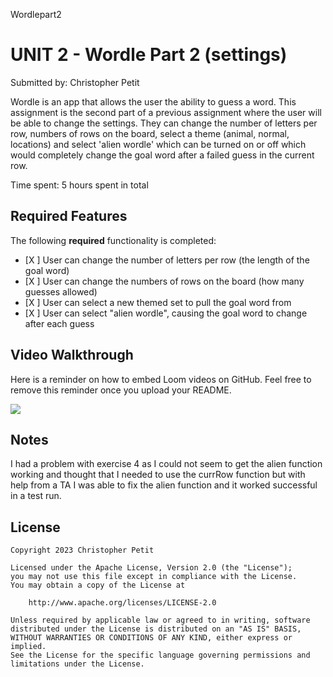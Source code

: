 Wordlepart2
# UNIT 2 - Wordle Part 2 (settings)

Submitted by: Christopher Petit

Wordle is an app that allows the user the ability to guess a word. This assignment is the second part of a previous assignment 
where the user will be able to change the settings. They can change the number of letters per row, numbers of rows on the board,
select a theme (animal, normal, locations) and select 'alien wordle' which can be turned on or off which would completely change the goal word
after a failed guess in the current row.

Time spent: 5 hours spent in total

## Required Features

The following **required** functionality is completed:

- [X ] User can change the number of letters per row (the length of the goal word)
- [X ] User can change the numbers of rows on the board (how many guesses allowed)
- [X ] User can select a new themed set to pull the goal word from
- [X ] User can select "alien wordle", causing the goal word to change after each guess


## Video Walkthrough

Here is a reminder on how to embed Loom videos on GitHub. Feel free to remove this reminder once you upload your README. 

<div>
    <a href="https://www.loom.com/share/120ad02fbc124ab9a9a334b5f38ad61d">
    </a>
    <a href="https://www.loom.com/share/120ad02fbc124ab9a9a334b5f38ad61d">
      <img style="max-width:300px;" src="https://cdn.loom.com/sessions/thumbnails/120ad02fbc124ab9a9a334b5f38ad61d-with-play.gif">
    </a>
  </div>

## Notes

I had a problem with exercise 4 as I could not seem to get the alien function working and thought that I needed to use 
the currRow function but with help from a TA I was able to fix the alien function and it worked successful in a test run.

## License

    Copyright 2023 Christopher Petit

    Licensed under the Apache License, Version 2.0 (the "License");
    you may not use this file except in compliance with the License.
    You may obtain a copy of the License at

        http://www.apache.org/licenses/LICENSE-2.0

    Unless required by applicable law or agreed to in writing, software
    distributed under the License is distributed on an "AS IS" BASIS,
    WITHOUT WARRANTIES OR CONDITIONS OF ANY KIND, either express or implied.
    See the License for the specific language governing permissions and
    limitations under the License.
